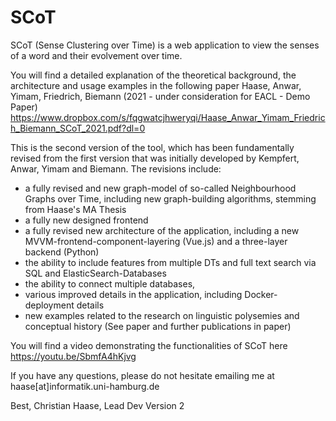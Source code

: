 # SCoT

SCoT (Sense Clustering over Time) is a web application to view the senses of a word and their evolvement over time.

You will find a detailed explanation of the theoretical background, the architecture and usage examples in the following paper
Haase, Anwar, Yimam, Friedrich, Biemann (2021 - under consideration for EACL - Demo Paper)
https://www.dropbox.com/s/fqgwatcjhweryqi/Haase_Anwar_Yimam_Friedrich_Biemann_SCoT_2021.pdf?dl=0

This is the second version of the tool, which has been fundamentally revised from the first version that was initially developed by
Kempfert, Anwar, Yimam and Biemann. The revisions include:

- a fully revised and new graph-model of so-called Neighbourhood Graphs over Time, including new graph-building algorithms, stemming from Haase's MA Thesis
- a fully new designed frontend
- a fully revised new architecture of the application, including a new MVVM-frontend-component-layering (Vue.js) and a three-layer backend (Python)
- the ability to include features from multiple DTs and full text search via SQL and ElasticSearch-Databases
- the ability to connect multiple databases,
- various improved details in the application, including Docker-deployment details
- new examples related to the research on linguistic polysemies and conceptual history (See paper and further publications in paper)

You will find a video demonstrating the functionalities of SCoT here
https://youtu.be/SbmfA4hKjvg

If you have any questions, please do not hesitate emailing me at haase[at]informatik.uni-hamburg.de

Best, Christian Haase, Lead Dev Version 2

